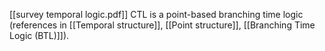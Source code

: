 [[survey temporal logic.pdf]]
CTL is a point-based branching time logic (references in [[Temporal structure]], [[Point structure]], [[Branching Time Logic (BTL)]]).